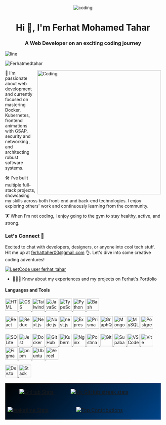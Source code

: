 <p  align="center"> <img alt='coding' src="https://user-images.githubusercontent.com/74038190/238355349-7d484dc9-68a9-4ee6-a767-aea59035c12d.gif" /> </p>


<h1 align="center">Hi 👋, I'm Ferhat Mohamed Tahar</h1>


<h3 align="center">A Web Developer on an exciting coding journey</h3>
<img alt='line' src="https://user-images.githubusercontent.com/74038190/212284100-561aa473-3905-4a80-b561-0d28506553ee.gif" />

<p align="left"> <img src="https://komarev.com/ghpvc/?username=Ferhatmedtahar&label=Profile%20views&color=0e75b6&style=flat" alt="Ferhatmedtahar" /> </p>

<img alt="Coding" align="right" 
  style="width:400px ;" src="https://i.giphy.com/media/v1.Y2lkPTc5MGI3NjExM3JsbG9vMTZ6OHE1ajAzYXppczY1ZnlxZGg2NXN4NmpkazA4Z2UxYSZlcD12MV9pbnRlcm5hbF9naWZfYnlfaWQmY3Q9Zw/SWoSkN6DxTszqIKEqv/giphy.gif"/>


<p align="left">
🚀 I'm passionate about web development and currently focused on mastering Docker, Kubernetes, frontend animations with GSAP, security and networking , and architecting robust software systems.
</p>

<p align="left">
🛠️ I've built multiple full-stack projects, showcasing my skills across both front-end and back-end technologies. I enjoy exploring others' work and continuously learning from the community.
</p>

<p align="left">
🏋️ When I'm not coding, I enjoy going to the gym to stay healthy, active, and strong.
</p>

<h3 align="left">Let's Connect 🤝</h3>

<p align="left">
Excited to chat with developers, designers, or anyone into cool tech stuff. Hit me up at <a href="mailto:ferhattaher00@gmail.com">ferhattaher00@gmail.com</a> 👌. Let's dive into some creative coding adventures!
</p>

[![LeetCode user ferhat_tahar](https://img.shields.io/badge/dynamic/json?style=for-the-badge&labelColor=black&color=%23ffa116&label=Problems%20Solved&query=solved&url=https://leetcode-badge.vercel.app/api/users/ferhat_tahar&logo=leetcode&logoColor=yellow)](https://leetcode.com/ferhat_tahar/)

- 👨‍💻💡 Know about my experiences and my projects on [Ferhat's Portfolio](https://ferhatmedtahar.pro/)

<h4 align="left">Languages and Tools</h4>
<p align="left">
 
   <a href="https://developer.mozilla.org/en-US/docs/Web/HTML" target="_blank">
        <img src="https://skillicons.dev/icons?i=html" alt="HTML" width="40" height="40" />
    </a>
    <a href="https://developer.mozilla.org/en-US/docs/Web/CSS" target="_blank">
        <img src="https://skillicons.dev/icons?i=css" alt="CSS" width="40" height="40" />
    </a>
    <a href="https://tailwindcss.com/docs" target="_blank">
        <img src="https://skillicons.dev/icons?i=tailwind" alt="Tailwind CSS" width="40" height="40" />
    </a>
   
 <a href="https://developer.mozilla.org/en-US/docs/Web/JavaScript" target="_blank">
        <img src="https://skillicons.dev/icons?i=js" alt="JavaScript" width="40" height="40" />
    </a>
    <a href="https://www.typescriptlang.org/docs/" target="_blank">
        <img src="https://skillicons.dev/icons?i=ts" alt="TypeScript" width="40" height="40" />
    </a>
     <a href="https://www.python.org/doc/" target="_blank">
    <img src="https://skillicons.dev/icons?i=python" alt="Python"  width="40" height="40" />
  </a>
    <a href="https://www.gnu.org/software/bash/" target="_blank">
    <img src="https://skillicons.dev/icons?i=bash" alt="Bash" width="40" height="40" />
  </a>
<p align="left">
 <a href="https://react.dev/" target="_blank">
        <img src="https://skillicons.dev/icons?i=react" alt="React" width="40" height="40" />
    </a>
    <a href="https://redux.js.org/introduction/getting-started" target="_blank">
        <img src="https://skillicons.dev/icons?i=redux" alt="Redux" width="40" height="40" />
    </a>
    <a href="https://nextjs.org/docs" target="_blank">
        <img src="https://skillicons.dev/icons?i=nextjs" alt="Next.js" width="40" height="40" />
    </a>

   <a href="https://nodejs.org/en/docs/" target="_blank">
        <img src="https://skillicons.dev/icons?i=nodejs" alt="Node.js" width="40" height="40" />
    </a>
      <a href="https://nestjs.com/" target="_blank">
        <img src="https://skillicons.dev/icons?i=nest" alt="nest.js" width="40" height="40" />
    </a>
    <a href="https://expressjs.com/" target="_blank">
        <img src="https://skillicons.dev/icons?i=express" alt="Express.js" width="40" height="40" />
    </a>
     <a href="https://www.prisma.io/docs" target="_blank">
        <img src="https://skillicons.dev/icons?i=prisma" alt="Prisma" width="40" height="40" />
    </a>
    <a href="https://graphql.org/learn/" target="_blank">
        <img src="https://skillicons.dev/icons?i=graphql" alt="GraphQL" width="40" height="40" />
    </a>


   <a href="https://www.mongodb.com/docs/" target="_blank">
        <img src="https://skillicons.dev/icons?i=mongodb" alt="MongoDB" width="40" height="40" />
    </a>
     <a href="https://dev.mysql.com/doc/" target="_blank">
        <img src="https://skillicons.dev/icons?i=mysql" alt="MySQL" width="40" height="40" />
    </a>
    <a href="https://www.postgresql.org/docs/" target="_blank">
        <img src="https://skillicons.dev/icons?i=postgres" alt="Postgres" width="40" height="40" />
    </a>
   </p>
   
   <p align="left">
   <a href="https://sqlite.org/docs.html" target="_blank">
        <img src="https://skillicons.dev/icons?i=sqlite" alt="SQLite" width="40" height="40" />
    </a>

   <a href="https://jestjs.io/docs/getting-started" target="_blank">
        <img src="https://skillicons.dev/icons?i=jest" alt="Jest" width="40" height="40" />
    </a>
    <a href="https://docs.docker.com/" target="_blank">
        <img src="https://skillicons.dev/icons?i=docker" alt="Docker" width="40" height="40" />
    </a>
      <a href="https://docs.github.com/en/actions" target="_blank">
    <img src="https://skillicons.dev/icons?i=githubactions" alt="GitHub Actions" width="40" height="40" />
  </a>
  <a href="https://kubernetes.io/docs/" target="_blank">
    <img src="https://skillicons.dev/icons?i=kubernetes" alt="Kubernetes" width="40" height="40" />
  </a>
  <a href="https://nginx.org/en/docs/" target="_blank">
    <img src="https://skillicons.dev/icons?i=nginx" alt="Nginx"  width="40" height="40" />
  </a>
    <a href="https://www.postman.com/" target="_blank">
        <img src="https://skillicons.dev/icons?i=postman" alt="Postman" width="40" height="40" />
    </a>

   <a href="https://git-scm.com/doc" target="_blank">
        <img src="https://skillicons.dev/icons?i=git" alt="Git" width="40" height="40" />
    </a>
    <a href="https://supabase.com/docs" target="_blank">
        <img src="https://skillicons.dev/icons?i=supabase" alt="Supabase" width="40" height="40" />
    </a>
    <a href="https://code.visualstudio.com/docs" target="_blank">
        <img src="https://skillicons.dev/icons?i=vscode" alt="VS Code" width="40" height="40" />
    </a>
    <a href="https://vitejs.dev/guide/" target="_blank">
        <img src="https://skillicons.dev/icons?i=vite" alt="Vite" width="40" height="40" />
    </a>

  </a>

  <a href="https://www.figma.com/resources/learn-design/" target="_blank">
    <img src="https://skillicons.dev/icons?i=figma" alt="Figma" width="40" height="40" />
  </a>

  <a href="https://pnpm.io/" target="_blank">
    <img src="https://skillicons.dev/icons?i=pnpm" alt="pnpm" width="40" height="40" />
  </a>
 
  <a href="https://ubuntu.com/tutorials" target="_blank">
    <img src="https://skillicons.dev/icons?i=ubuntu" alt="Ubuntu" width="40" height="40" />
  </a>
  <a href="https://vercel.com/docs" target="_blank">
    <img src="https://skillicons.dev/icons?i=vercel" alt="Vercel" width="40" height="40" />
  </a>
  </p>  
  

   <a href="https://dev.to/" target="_blank">
        <img src="https://skillicons.dev/icons?i=devto" alt="Dev.to" width="40" height="40" />
    </a>
    <a href="https://stackoverflow.com/" target="_blank">
        <img src="https://skillicons.dev/icons?i=stackoverflow" alt="Stack Overflow" width="40" height="40" />
    </a>
</p>





<div style="background: linear-gradient(to bottom right, #000000, #001122, #002244, #003366, #004488);">
<table width="100%" style="background: linear-gradient(135deg, #000000 0%, #001122 25%, #002244 50%, #003366 75%, #004488 100%);"> 
<tr> 
<td width="50%"> 
<p align="center"> 
<a href="https://github.com/Ferhatmedtahar"> 
<img align="center" src="https://github-readme-stats.vercel.app/api?username=Ferhatmedtahar&count_private=true&show_icons=true&theme=dark&bg_color=0,000000,002244,004488&title_color=66ccff&text_color=66ccff&icon_color=66ccff&rank_icon=github&hide=prs,issues,contribs&show=reviews,prs_merged,prs_merged_percentage" alt="GitHub Stats" /> 
</a> 
</p> 
</td> 
<td width="50%"> 
<p align="center"> 
<a href="https://github.com/Ferhatmedtahar"> 
<img src="https://github-readme-streak-stats-phi-opal.vercel.app/?user=Ferhatmedtahar&locale=en&type=svg&hide_border=true&background=0,000000,002244,004488&fire=66ccff&ring=66ccff&sideNums=66ccff&sideLabels=66ccff&dates=66ccff&currStreakNum=66ccff" alt="My GitHub streak stats" /> 
</a> 
</p> 
</td> 
</tr> 
<tr> 
<td width="50%"> 
  <a href="https://wakatime.com/@Ferhat">
    <img src="https://github-readme-stats.vercel.app/api/wakatime?username=Ferhat&theme=tokyonight" alt="Wakatime Stats"/>
  </a>
</td> 
<td width="50%"> 
<p align="center"> 
<a href="https://github.com/Ferhatmedtahar"> 
<img align="center" src="https://github-contributor-stats.vercel.app/api?username=Ferhatmedtahar&limit=3&theme=dark&show_owner=true&combine_all_yearly_contributions=false&bg_color=0,000000,002244,004488&title_color=66ccff&text_color=66ccff&icon_color=66ccff" alt="Top Contributions" /> 
</a> 
</p> 
</td> 
</tr> 
</table>
</div>

<!--<div align="center">
  <img src="https://git-hub-streak-stats.vercel.app?user=Ferhatmedtahar&theme=radical" alt="GitHub Streak" style="margin-right: 10px;" />
  <img src="https://github-readme-stats.vercel.app/api?username=Ferhatmedtahar&show_icons=true&locale=en&theme=dark" alt="GitHub Stats" />
</div>

<div align="center" style="margin-top: 15px;">
  <a href="https://wakatime.com/@Ferhat">
    <img src="https://github-readme-stats.vercel.app/api/wakatime?username=Ferhat&theme=tokyonight" alt="Wakatime Stats"/>
  </a>


</div>-->
 <!--
 <p align="right" ><img src="https://git-hub-streak-stats.vercel.app?user=Ferhatmedtahar&theme=radical" alt="GitHub Streak" /></p>
<p align="left">&nbsp;<img align="left" src="https://github-readme-stats.vercel.app/api?username=Ferhatmedtahar&show_icons=true&locale=en&theme=dark" alt="ferhatMohamedTahar" /></p>
<a align="right" href="https://wakatime.com/@Ferhat">   <img src="https://github-readme-stats.vercel.app/api/wakatime?username=Ferhat&theme=tokyonight"/></a>
 -->


<!--[![Ferhat's Wakatime Stats](https://github-readme-stats.vercel.app/api/wakatime?username=Ferhat&theme=tokyonight)](https://wakatime.com/@Ferhat)-->
<!--<p align="left"> <a href="https://github.com/ryo-ma/github-profile-trophy"><img src="https://github-profile-trophy.vercel.app/?username=Ferhatmedtahar" alt="Ferhatmedtahar" /></a> </p>-->
<!--<p><img align="left" src="https://github-readme-stats.vercel.app/api/top-langs?username=Ferhatmedtahar&show_icons=true&locale=en&layout=compact&theme=dark" alt="ferhatMohamedTahar" /></p>-->

